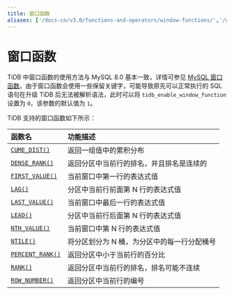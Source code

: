 ```yaml
---
title: 窗口函数
aliases: ['/docs-cn/v3.0/functions-and-operators/window-functions/','/docs-cn/v3.0/reference/sql/functions-and-operators/window-functions/']
---
```


# 窗口函数

TiDB 中窗口函数的使用方法与 MySQL 8.0 基本一致，详情可参见 [MySQL 窗口函数](https://dev.mysql.com/doc/refman/8.0/en/window-functions.html)。由于窗口函数会使用一些保留关键字，可能导致原先可以正常执行的 SQL 语句在升级 TiDB 后无法被解析语法，此时可以将 `tidb_enable_window_function` 设置为 `0`，该参数的默认值为 `1`。

TiDB 支持的窗口函数如下所示：

| 函数名 | 功能描述 |
| :-------------- | :------------------------------------- |
| [`CUME_DIST()`](https://dev.mysql.com/doc/refman/8.0/en/window-function-descriptions.html#function_cume-dist) | 返回一组值中的累积分布 |
| [`DENSE_RANK()`](https://dev.mysql.com/doc/refman/8.0/en/window-function-descriptions.html#function_dense-rank) | 返回分区中当前行的排名，并且排名是连续的|
| [`FIRST_VALUE()`](https://dev.mysql.com/doc/refman/8.0/en/window-function-descriptions.html#function_first-value) | 当前窗口中第一行的表达式值 |
| [`LAG()`](https://dev.mysql.com/doc/refman/8.0/en/window-function-descriptions.html#function_lag) | 分区中当前行前面第 N 行的表达式值|
| [`LAST_VALUE()`](https://dev.mysql.com/doc/refman/8.0/en/window-function-descriptions.html#function_last-value) | 当前窗口中最后一行的表达式值 |
| [`LEAD()`](https://dev.mysql.com/doc/refman/8.0/en/window-function-descriptions.html#function_lead) | 分区中当前行后面第 N 行的表达式值 |
| [`NTH_VALUE()`](https://dev.mysql.com/doc/refman/8.0/en/window-function-descriptions.html#function_nth-value) | 当前窗口中第 N 行的表达式值 |
| [`NTILE()`](https://dev.mysql.com/doc/refman/8.0/en/window-function-descriptions.html#function_ntile)| 将分区划分为 N 桶，为分区中的每一行分配桶号 |
| [`PERCENT_RANK()`](https://dev.mysql.com/doc/refman/8.0/en/window-function-descriptions.html#function_percent-rank)|返回分区中小于当前行的百分比 |
| [`RANK()`](https://dev.mysql.com/doc/refman/8.0/en/window-function-descriptions.html#function_rank)| 返回分区中当前行的排名，排名可能不连续 |
| [`ROW_NUMBER()`](https://dev.mysql.com/doc/refman/8.0/en/window-function-descriptions.html#function_row-number)| 返回分区中当前行的编号 |
